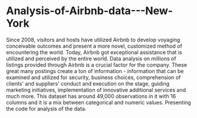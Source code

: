 # Analysis-of-Airbnb-data---New-York
Since 2008, visitors and hosts have utilized Airbnb to develop voyaging conceivable outcomes and present a more novel, customized method of encountering the world. Today, Airbnb got exceptional assistance that is utilized and perceived by the entire world. Data analysis on millions of listings provided through Airbnb is a crucial factor for the company. These great many postings create a ton of information - information that can be examined and utilized for security, business choices, comprehension of clients' and suppliers' conduct and execution on the stage, guiding marketing initiatives, implementation of innovative additional services and much more.
This dataset has around 49,000 observations in it with 16 columns and it is a mix between categorical and numeric values.
Presenting the code for analysis of the data.
